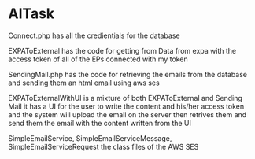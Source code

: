 # AITask
Connect.php has all the credientials for the database


EXPAToExternal has the code for getting from Data from expa with the access token of all of the EPs connected with my token


SendingMail.php has the code for retrieving the emails from the database and sending them an html email using aws ses


EXPAToExternalWithUI is a mixture of both EXPAToExternal and Sending Mail it has a UI for the user to write the content and his/her access token and the system will upload the email on the server then retrives them and send them the email with the content written from the UI


SimpleEmailService, SimpleEmailServiceMessage, SimpleEmailServiceRequest the class files of the AWS SES
